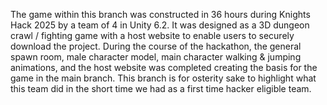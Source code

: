 The game within this branch was constructed in 36 hours during Knights Hack 2025 by a team of 4 in Unity 6.2. It was designed as a 3D dungeon crawl / fighting game with a host website to enable users to securely download the project. During the course of the hackathon, the general spawn room, male character model, main character walking & jumping animations, and the host website was completed creating the basis for the game in the main branch. This branch is for osterity sake to highlight what this team did in the short time we had as a first time hacker eligible team.
